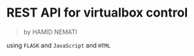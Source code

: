 # REST API for virtualbox control
> by HAMID NEMATI

using ```FLASK``` and ```JavaScript``` and ```HTML```
